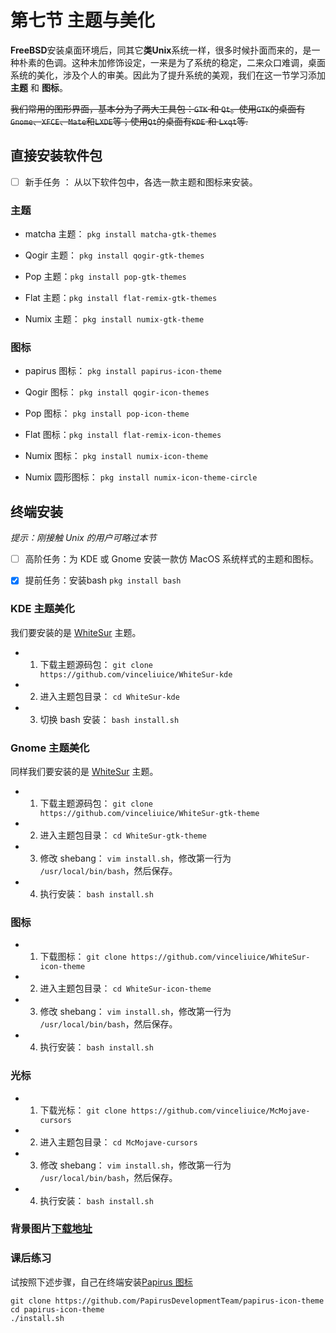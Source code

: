 # 第七节 主题与美化

**FreeBSD**安装桌面环境后，同其它**类Unix**系统一样，很多时候扑面而来的，是一种朴素的色调。这种未加修饰设定，一来是为了系统的稳定，二来众口难调，桌面系统的美化，涉及个人的审美。因此为了提升系统的美观，我们在这一节学习添加 **主题** 和 **图标**。

~~我们常用的图形界面，基本分为了两大工具包：`GTK` 和 `Qt`。使用`GTK`的桌面有`Gnome`、`XFCE`、`Mate`和`LXDE`等；使用`Qt`的桌面有`KDE` 和 `Lxqt`等.~~

## 直接安装软件包

- [ ] 新手任务 ： 从以下软件包中，各选一款主题和图标来安装。

### 主题

- matcha 主题： `pkg install matcha-gtk-themes`

- Qogir 主题： `pkg install qogir-gtk-themes`

- Pop 主题：`pkg install pop-gtk-themes`

- Flat 主题：`pkg install flat-remix-gtk-themes`

- Numix 主题： `pkg install numix-gtk-theme`


### 图标

- papirus 图标： `pkg install papirus-icon-theme`

- Qogir 图标： `pkg install qogir-icon-themes`

- Pop 图标： `pkg install pop-icon-theme`

- Flat 图标：`pkg install flat-remix-icon-themes`

- Numix 图标： `pkg install numix-icon-theme`

- Numix 圆形图标： `pkg install numix-icon-theme-circle`


## 终端安装

*提示：刚接触 Unix 的用户可略过本节*

- [ ] 高阶任务：为 KDE 或 Gnome 安装一款仿 MacOS 系统样式的主题和图标。

- [x] 提前任务：安装bash `pkg install bash` 

### KDE 主题美化

我们要安装的是 [WhiteSur](https://github.com/vinceliuice/WhiteSur-kde) 主题。

- 1. 下载主题源码包： `git clone https://github.com/vinceliuice/WhiteSur-kde`

- 2. 进入主题包目录： `cd WhiteSur-kde`

- 3. 切换 bash 安装： `bash install.sh`

### Gnome 主题美化

同样我们要安装的是 [WhiteSur](https://github.com/vinceliuice/WhiteSur-gtk-theme) 主题。

- 1. 下载主题源码包： `git clone https://github.com/vinceliuice/WhiteSur-gtk-theme`

- 2. 进入主题包目录： `cd WhiteSur-gtk-theme`

- 3. 修改 shebang： `vim install.sh`，修改第一行为 `/usr/local/bin/bash`，然后保存。

- 4. 执行安装： `bash install.sh`


### 图标

- 1. 下载图标： `git clone https://github.com/vinceliuice/WhiteSur-icon-theme`

- 2. 进入主题包目录： `cd WhiteSur-icon-theme`

- 3. 修改 shebang： `vim install.sh`，修改第一行为 `/usr/local/bin/bash`，然后保存。

- 4. 执行安装： `bash install.sh`

### 光标

- 1. 下载光标： `git clone https://github.com/vinceliuice/McMojave-cursors`

- 2. 进入主题包目录： `cd McMojave-cursors`

- 3. 修改 shebang： `vim install.sh`，修改第一行为 `/usr/local/bin/bash`，然后保存。

- 4. 执行安装： `bash install.sh`

### 背景图片[下载地址](https://github.com/vinceliuice/WhiteSur-kde/tree/master/wallpaper)

### 课后练习

试按照下述步骤，自己在终端安装[Papirus 图标](https://www.gnome-look.org/p/1166289/)

```
git clone https://github.com/PapirusDevelopmentTeam/papirus-icon-theme
cd papirus-icon-theme
./install.sh
```
